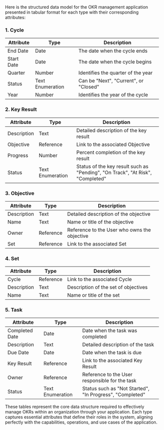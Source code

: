 Here is the structured data model for the OKR management application presented in tabular format for each type with their corresponding attributes:

### 1. Cycle
| Attribute    | Type                  | Description                      |
|--------------|-----------------------|----------------------------------|
| End Date     | Date                  | The date when the cycle ends     |
| Start Date   | Date                  | The date when the cycle begins   |
| Quarter      | Number                | Identifies the quarter of the year|
| Status       | Text Enumeration      | Can be "Next", "Current", or "Closed" |
| Year         | Number                | Identifies the year of the cycle |

### 2. Key Result
| Attribute    | Type                  | Description                      |
|--------------|-----------------------|----------------------------------|
| Description  | Text                  | Detailed description of the key result |
| Objective    | Reference             | Link to the associated Objective |
| Progress     | Number                | Percent completion of the key result |
| Status       | Text Enumeration      | Status of the key result such as "Pending", "On Track", "At Risk", "Completed" |

### 3. Objective
| Attribute    | Type                  | Description                      |
|--------------|-----------------------|----------------------------------|
| Description  | Text                  | Detailed description of the objective |
| Name         | Text                  | Name or title of the objective   |
| Owner        | Reference             | Reference to the User who owns the objective |
| Set          | Reference             | Link to the associated Set       |

### 4. Set
| Attribute    | Type                  | Description                      |
|--------------|-----------------------|----------------------------------|
| Cycle        | Reference             | Link to the associated Cycle     |
| Description  | Text                  | Description of the set of objectives |
| Name         | Text                  | Name or title of the set         |

### 5. Task
| Attribute    | Type                  | Description                      |
|--------------|-----------------------|----------------------------------|
| Completed Date | Date                | Date when the task was completed |
| Description  | Text                  | Detailed description of the task |
| Due Date     | Date                  | Date when the task is due        |
| Key Result   | Reference             | Link to the associated Key Result |
| Owner        | Reference             | Reference to the User responsible for the task |
| Status       | Text Enumeration      | Status such as "Not Started", "In Progress", "Completed" |

These tables represent the core data structure required to effectively manage OKRs within an organization through your application. Each type captures essential attributes that define their roles in the system, aligning perfectly with the capabilities, operations, and use cases of the application.